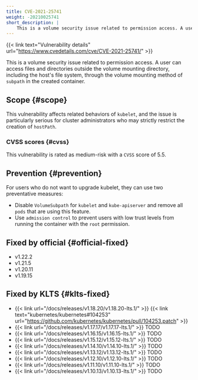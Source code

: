 ```yaml
---
title: CVE-2021-25741
weight: -20210025741
short_description: |
    This is a volume security issue related to permission access. A user can access files and directories outside the volume mounting directory, including the host's file system, through the volume mounting method of `subpath` in the created container.
---
```


{{< link text="Vulnerability details" url="https://www.cvedetails.com/cve/CVE-2021-25741/" >}}

This is a volume security issue related to permission access. A user can access files and directories outside the volume mounting directory, including the host's file system, through the volume mounting method of `subpath` in the created container.

## Scope {#scope}

This vulnerability affects related behaviors of `kubelet`, and the issue is particularly serious for cluster administrators who may strictly restrict the creation of `hostPath`.

### CVSS scores {#cvss}

This vulnerability is rated as medium-risk with a `CVSS` score of 5.5.

## Prevention {#prevention}

For users who do not want to upgrade kubelet, they can use two preventative measures:
- Disable `VolumeSubpath` for `kubelet` and `kube-apiserver` and remove all `pods` that are using this feature.
- Use `admission control` to prevent users with low trust levels from running the container with the `root` permission.

## Fixed by official {#official-fixed}

- v1.22.2
- v1.21.5
- v1.20.11
- v1.19.15

## Fixed by KLTS {#klts-fixed}

- {{< link url="/docs/releases/v1.18.20/v1.18.20-lts.1/" >}} {{< link text="kubernetes/kubernetes#104253" url="https://github.com/kubernetes/kubernetes/pull/104253.patch" >}}
- {{< link url="/docs/releases/v1.17.17/v1.17.17-lts.1/" >}} TODO
- {{< link url="/docs/releases/v1.16.15/v1.16.15-lts.1/" >}} TODO
- {{< link url="/docs/releases/v1.15.12/v1.15.12-lts.1/" >}} TODO
- {{< link url="/docs/releases/v1.14.10/v1.14.10-lts.1/" >}} TODO
- {{< link url="/docs/releases/v1.13.12/v1.13.12-lts.1/" >}} TODO
- {{< link url="/docs/releases/v1.12.10/v1.12.10-lts.1/" >}} TODO
- {{< link url="/docs/releases/v1.11.10/v1.11.10-lts.1/" >}} TODO
- {{< link url="/docs/releases/v1.10.13/v1.10.13-lts.1/" >}} TODO
